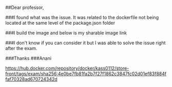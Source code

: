 ##Dear professor,

###I found what was the issue. It was related to the dockerfile not being located at the same level of the package.json folder 

###I build the image and below is my sharable image link

###I don't know if you can consider it but I was able to solve the issue right after the exam.

###Thanks 
###Anani

https://hub.docker.com/repository/docker/kass0112/store-front/tags/exam/sha256:4e0be7fb81fa2b7f27f1862c3847fc02d01ef83f884ffaf70328ad670724342d